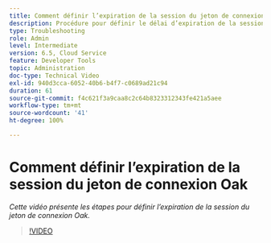 ```yaml
---
title: Comment définir l’expiration de la session du jeton de connexion Oak
description: Procédure pour définir le délai d’expiration de la session du jeton de connexion Oak.
type: Troubleshooting
role: Admin
level: Intermediate
version: 6.5, Cloud Service
feature: Developer Tools
topic: Administration
doc-type: Technical Video
exl-id: 940d3cca-6052-40b6-b4f7-c0689ad21c94
duration: 61
source-git-commit: f4c621f3a9caa8c2c64b8323312343fe421a5aee
workflow-type: tm+mt
source-wordcount: '41'
ht-degree: 100%

---
```


# Comment définir l’expiration de la session du jeton de connexion Oak

*Cette vidéo présente les étapes pour définir l’expiration de la session du jeton de connexion Oak.*

>[!VIDEO](https://video.tv.adobe.com/v/335468?quality=12&learn=on)
